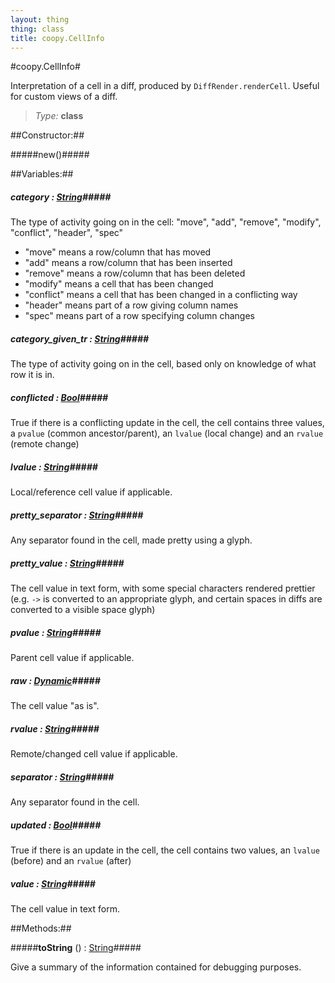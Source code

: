 ```yaml
---
layout: thing
thing: class
title: coopy.CellInfo
---
```

#coopy.CellInfo#


Interpretation of a cell in a diff, produced by `DiffRender.renderCell`.
Useful for custom views of a diff.




> *Type:* **class**



##Constructor:##

#####new()#####



##Variables:##

##### **category**  : <a href="../String.html" class="type">String</a>#####


The type of activity going on in the cell: "move", "add", "remove",
"modify", "conflict", "header", "spec"

 + "move" means a row/column that has moved
 + "add" means a row/column that has been inserted
 + "remove" means a row/column that has been deleted
 + "modify" means a cell that has been changed
 + "conflict" means a cell that has been changed in a conflicting way
 + "header" means part of a row giving column names
 + "spec" means part of a row specifying column changes




##### **category_given_tr**  : <a href="../String.html" class="type">String</a>#####


The type of activity going on in the cell, based only on
knowledge of what row it is in.




##### **conflicted**  : <a href="../Bool.html" class="type">Bool</a>#####


True if there is a conflicting update in the cell, the cell 
contains three values, a `pvalue` (common ancestor/parent), 
an `lvalue` (local change) and an `rvalue` (remote change)




##### **lvalue**  : <a href="../String.html" class="type">String</a>#####


Local/reference cell value if applicable.




##### **pretty_separator**  : <a href="../String.html" class="type">String</a>#####


Any separator found in the cell, made pretty using a glyph.




##### **pretty_value**  : <a href="../String.html" class="type">String</a>#####


The cell value in text form, with some special characters rendered
prettier (e.g. `->` is converted to an appropriate glyph, and
certain spaces in diffs are converted to a visible space glyph)




##### **pvalue**  : <a href="../String.html" class="type">String</a>#####


Parent cell value if applicable.




##### **raw**  : <a href="../Dynamic.html" class="type">Dynamic</a>#####


The cell value "as is".




##### **rvalue**  : <a href="../String.html" class="type">String</a>#####


Remote/changed cell value if applicable.




##### **separator**  : <a href="../String.html" class="type">String</a>#####


Any separator found in the cell.




##### **updated**  : <a href="../Bool.html" class="type">Bool</a>#####


True if there is an update in the cell, the cell contains
two values, an `lvalue` (before) and an `rvalue` (after)




##### **value**  : <a href="../String.html" class="type">String</a>#####


The cell value in text form.




##Methods:##


#####**toString** () : <a href="../String.html" class="type">String</a>#####


Give a summary of the information contained for debugging purposes.












